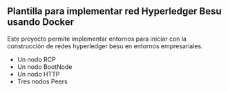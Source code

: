 ## Plantilla para implementar red Hyperledger Besu usando Docker

Este proyecto permite implementar entornos para iniciar con la construcción de redes hyperledger besu en entornos empresariales.

- Un nodo RCP
- Un nodo BootNode
- Un nodo HTTP 
- Tres nodos Peers